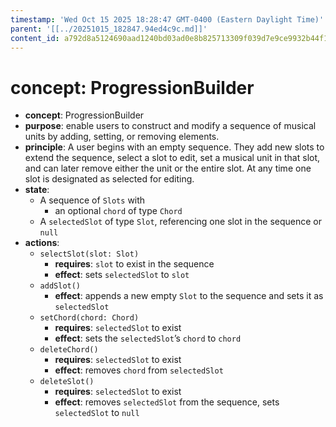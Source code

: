 ```yaml
---
timestamp: 'Wed Oct 15 2025 18:28:47 GMT-0400 (Eastern Daylight Time)'
parent: '[[../20251015_182847.94ed4c9c.md]]'
content_id: a792d8a5124690aad1240bd03ad0e8b825713309f039d7e9ce9932b44f11c9d5
---
```


# concept: ProgressionBuilder

* **concept**: ProgressionBuilder
* **purpose**: enable users to construct and modify a sequence of musical units by adding, setting, or removing elements.
* **principle**: A user begins with an empty sequence. They add new slots to extend the sequence, select a slot to edit, set a musical unit in that slot, and can later remove either the unit or the entire slot. At any time one slot is designated as selected for editing.
* **state**:
  * A sequence of `Slots` with
    * an optional `chord` of type `Chord`
  * A `selectedSlot` of type `Slot`, referencing one slot in the sequence or `null`
* **actions**:
  * `selectSlot(slot: Slot)`
    * **requires**: `slot` to exist in the sequence
    * **effect**: sets `selectedSlot` to `slot`
  * `addSlot()`
    * **effect**: appends a new empty `Slot` to the sequence and sets it as `selectedSlot`
  * `setChord(chord: Chord)`
    * **requires**: `selectedSlot` to exist
    * **effect**: sets the `selectedSlot`’s `chord` to `chord`
  * `deleteChord()`
    * **requires**: `selectedSlot` to exist
    * **effect**: removes `chord` from `selectedSlot`
  * `deleteSlot()`
    * **requires**: `selectedSlot` to exist
    * **effect**: removes `selectedSlot` from the sequence, sets `selectedSlot` to `null`

